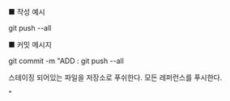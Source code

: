 ■ 작성 예시

git push --all

■ 커밋 메시지

git commit -m "ADD : git push --all

스테이징 되어있는 파일을 저장소로 푸쉬한다. 모든 레퍼런스를 푸시한다.

"